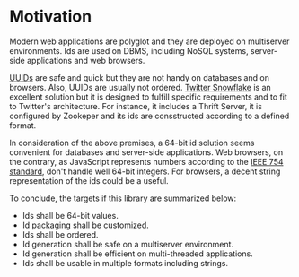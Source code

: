 Motivation
==========

Modern web applications are polyglot and they are deployed on multiserver 
environments. Ids are used on DBMS, including NoSQL systems, server-side
applications and web browsers. 

[UUIDs][1] are safe and quick but they are not handy on databases and on 
browsers. Also, UUIDs are usually not ordered. [Twitter Snowflake][2] is an 
excellent solution but it is designed to fulfill specific requirements and to 
fit to Twitter's architecture. For instance, it includes a Thrift Server, it is
configured by Zookeper and its ids are consstructed according to a defined 
format.

In consideration of the above premises, a 64-bit id solution seems convenient 
for databases and server-side applications. Web browsers, on the contrary, as 
JavaScript represents numbers according to the [IEEE 754 standard][3], don't 
handle well 64-bit integers. For browsers, a decent string representation of the 
ids could be a useful.

To conclude, the targets if this library are summarized below:

* Ids shall be 64-bit values.
* Id packaging shall be customized. 
* Ids shall be ordered. 
* Id generation shall be safe on a multiserver environment. 
* Id generation shall be efficient on multi-threaded applications. 
* Ids shall be usable in multiple formats including strings. 

[1]: http://en.wikipedia.org/wiki/Universally_unique_identifier "Universally unique identifier"
[2]: http://engineering.twitter.com/2010/06/announcing-snowflake.html "Announcing Snowflake"
[3]: http://grouper.ieee.org/groups/754/ "IEEE 754: Standard for Binary Floating-Point Arithmetic"
